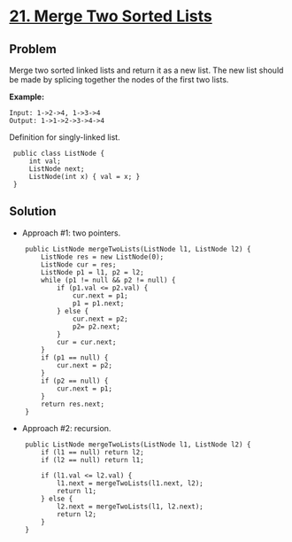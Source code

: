 # <a href='https://leetcode.com/problems/merge-two-sorted-lists/'>21. Merge Two Sorted Lists</a>

## Problem
Merge two sorted linked lists and return it as a new list. The new list should be made by splicing together the nodes 
of the first two lists.

<strong>Example:</strong>
```
Input: 1->2->4, 1->3->4
Output: 1->1->2->3->4->4
```
 
Definition for singly-linked list.
```
 public class ListNode {
     int val;
     ListNode next;
     ListNode(int x) { val = x; }
 }
```

## Solution
- Approach #1: two pointers.
```
    public ListNode mergeTwoLists(ListNode l1, ListNode l2) {
        ListNode res = new ListNode(0);
        ListNode cur = res;
        ListNode p1 = l1, p2 = l2;
        while (p1 != null && p2 != null) {
            if (p1.val <= p2.val) {
                cur.next = p1;
                p1 = p1.next;
            } else {
                cur.next = p2;
                p2= p2.next;
            }
            cur = cur.next;
        }
        if (p1 == null) {
            cur.next = p2;
        } 
        if (p2 == null) {
            cur.next = p1;
        }
        return res.next;
    }
```

- Approach #2: recursion.
```
    public ListNode mergeTwoLists(ListNode l1, ListNode l2) {
        if (l1 == null) return l2;
        if (l2 == null) return l1;
        
        if (l1.val <= l2.val) {
            l1.next = mergeTwoLists(l1.next, l2);
            return l1;
        } else {
            l2.next = mergeTwoLists(l1, l2.next);
            return l2;
        }
    }
```
